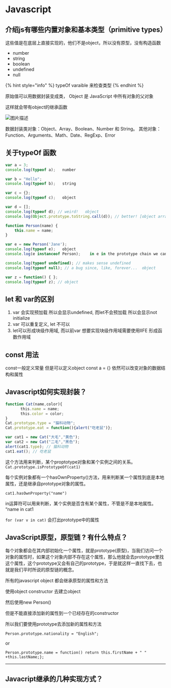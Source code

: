 # Javascript

## **介绍js有哪些内置对象和基本类型（primitive types）**

这些值是在底层上直接实现的，他们不是object，所以没有原型，没有构造函数

* number
* string
* boolean
* undefined
* null

{% hint style="info" %}
typeOf varaible 来检查类型
{% endhint %}

原始值可以用数据封装变成类， Object 是 JavaScript 中所有对象的父对象

这样就会带有object的继承函数  


![&#x56FE;&#x7247;&#x63CF;&#x8FF0;](https://lh3.googleusercontent.com/M0qlQRPUSm9LD124u4hkX3w9gd91nh-cm4ZPbcaXi6lhzjj0HlZ3kt1Fg_vT5qlXpAUrSzPHRH5ndS5YBsmaksdeh35WdCfipaiVgOVFsXLRWLAZcTfgSOM0Ea2vbwBcJIOG2oLk)

数据封装类对象：Object、Array、Boolean、Number 和 String。 其他对象：Function、Arguments、Math、Date、RegExp、Error  


## **关于typeOf 函数** 

```javascript
var a = 3;
console.log(typeof a);   number

var b = "Hello";
console.log(typeof b);   string

var c = {};
console.log(typeof c);   object

var d = [];
console.log(typeof d); // weird!   object 
console.log(Object.prototype.toString.call(d)); // better! [object array]

function Person(name) {
    this.name = name;
}

var e = new Person('Jane');
console.log(typeof e);   object
console.log(e instanceof Person);    in e in the prototype chain we can find Person

console.log(typeof undefined); // makes sense undefined
console.log(typeof null); // a bug since, like, forever...  object

var z = function() { };
console.log(typeof z); // object 
```

## **let 和 var的区别**

1. var 会实现预加载 所以会显示undefined, 而let不会预加载 所以会显示not initialize
2. var 可以重复定义, let 不可以
3. let可以形成块级作用域, 而以前var 想要实现块级作用域需要使用IIFE 形成函数作用域

## const 用法

const一般定义常量 但是可以定义object const a = {} 依然可以改变对象的数据结构和属性



## **Javascript如何实现封装？** 

```javascript
function Cat(name,color){
　　　　this.name = name;
　　　　this.color = color;
}
Cat.prototype.type = "猫科动物";
Cat.prototype.eat = function(){alert("吃老鼠")};

var cat1 = new Cat("大毛","黄色");
var cat2 = new Cat("二毛","黑色");
alert(cat1.type); // 猫科动物
cat1.eat(); // 吃老鼠
```

这个方法用来判断，某个proptotype对象和某个实例之间的关系。 `Cat.prototype.isPrototypeOf(cat1)`

每个实例对象都有一个hasOwnProperty\(\)方法，用来判断某一个属性到底是本地属性，还是继承自prototype对象的属性。 

`cat1.hasOwnProperty("name")`

in运算符可以用来判断，某个实例是否含有某个属性，不管是不是本地属性。 “name in cat1 

`for (var v in cat)` 会打出prototype中的属性

## **JavaScript原型，原型链 ? 有什么特点？**

每个对象都会在其内部初始化一个属性，就是prototype\(原型\)，当我们访问一个对象的属性时，如果这个对象内部不存在这个属性，那么他就会去prototype里找这个属性，这个prototype又会有自己的prototype，于是就这样一直找下去，也就是我们平时所说的原型链的概念。  


所有的javascript object 都会继承原型的属性和方法

使用object constructor 去建立object

然后使用new Person\(\)

但是不能直接添加新的属性到一个已经存在的constructor

所以我们要使用prototype去添加新的属性和方法

`Person.prototype.nationality = "English";`

or

`Person.prototype.name = function() return this.firstName + " " +this.lastName;};`  
****

## Javacript继承的几种实现方式？



